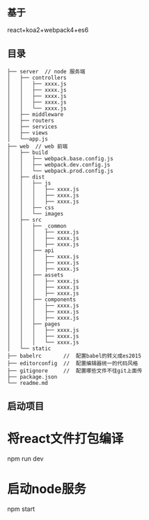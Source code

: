 ## 基于
react+koa2+webpack4+es6

## 目录

    ├── server  // node 服务端
    │   ├── controllers
    │   │   ├── xxxx.js
    │   │   ├── xxxx.js
    │   │   ├── xxxx.js
    │   │   ├── xxxx.js
    │   │   └── xxxx.js
    │   ├── middleware
    │   ├── routers
    │   ├── services
    │   ├── views
    │   └──app.js
    ├── web  // web 前端
    │   ├── build
    │   │   ├── webpack.base.config.js
    │   │   ├── webpack.dev.config.js
    │   │   └── webpack.prod.config.js
    │   ├── dist
    │   │   ├── js
    │   │   │   ├── xxxx.js
    │   │   │   ├── xxxx.js
    │   │   │   ├── xxxx.js
    │   │   ├── css
    │   │   └── images
    │   ├── src
    │   │   ├── _common
    │   │   │   ├── xxxx.js
    │   │   │   ├── xxxx.js
    │   │   │   ├── xxxx.js
    │   │   ├── api
    │   │   │   ├── xxxx.js
    │   │   │   ├── xxxx.js
    │   │   │   ├── xxxx.js
    │   │   ├── assets
    │   │   │   ├── xxxx.js
    │   │   │   ├── xxxx.js
    │   │   │   ├── xxxx.js
    │   │   ├── components
    │   │   │   ├── xxxx.js
    │   │   │   ├── xxxx.js
    │   │   │   ├── xxxx.js
    │   │   ├── pages
    │   │   │   ├── xxxx.js
    │   │   │   ├── xxxx.js
    │   │   │   └── xxxx.js
    │   └── static
    ├── babelrc       //  配置babel的转义成es2015
    ├── editorconfig  //  配置编辑器统一的代码风格
    ├── gitignore     //  配置哪些文件不往git上面传
    ├── package.json
    └── readme.md
    

## 启动项目

# 将react文件打包编译
npm run dev

# 启动node服务
npm start